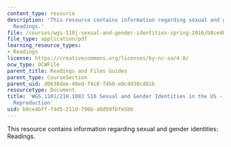 ```yaml
---
content_type: resource
description: 'This resource contains information regarding sexual and gender identities:
  Readings.'
file: /courses/wgs-110j-sexual-and-gender-identities-spring-2016/b8ce4bfff4d5211d796ba8d59fbfe5bb_MITWGS_110JS16_Reproduction.pdf
file_type: application/pdf
learning_resource_types:
- Readings
license: https://creativecommons.org/licenses/by-nc-sa/4.0/
ocw_type: OCWFile
parent_title: Readings and Films Guides
parent_type: CourseSection
parent_uid: d0638dee-40ed-f4c8-f4b0-e0c4d38cd81b
resourcetype: Document
title: 'WGS.110J/21H.108J S16 Sexual and Gender Identities in the US - Reading Guides:
  Reproduction'
uid: b8ce4bff-f4d5-211d-796b-a8d59fbfe5bb
---
```

This resource contains information regarding sexual and gender identities: Readings.